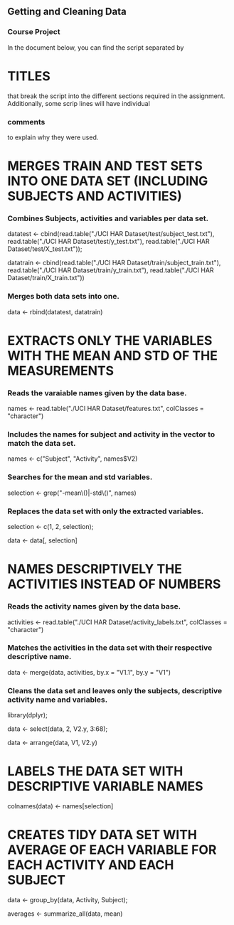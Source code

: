 ## Getting and Cleaning Data
### Course Project

In the document below, you can find the script separated by 
# TITLES 
that break the script into the different sections required in the assignment. Additionally, some scrip lines will have individual
### comments
to explain why they were used.

# MERGES TRAIN AND TEST SETS INTO ONE DATA SET (INCLUDING SUBJECTS AND ACTIVITIES)
### Combines Subjects, activities and variables per data set.
datatest <- cbind(read.table("./UCI HAR Dataset/test/subject_test.txt"), read.table("./UCI HAR Dataset/test/y_test.txt"), read.table("./UCI HAR Dataset/test/X_test.txt"));

datatrain <- cbind(read.table("./UCI HAR Dataset/train/subject_train.txt"), read.table("./UCI HAR Dataset/train/y_train.txt"), read.table("./UCI HAR Dataset/train/X_train.txt"))
### Merges both data sets into one.
data <- rbind(datatest, datatrain)

# EXTRACTS ONLY THE VARIABLES WITH THE MEAN AND STD OF THE MEASUREMENTS
### Reads the varaiable names given by the data base.
names <- read.table("./UCI HAR Dataset/features.txt", colClasses = "character")
### Includes the names for subject and activity in the vector to match the data set.
names <- c("Subject", "Activity", names$V2)
### Searches for the mean and std variables.
selection <- grep("-mean\\()|-std\\()", names)
### Replaces the data set with only the extracted variables.
selection <- c(1, 2, selection);

data <- data[, selection]

# NAMES DESCRIPTIVELY THE ACTIVITIES INSTEAD OF NUMBERS
### Reads the activity names given by the data base.
activities <- read.table("./UCI HAR Dataset/activity_labels.txt", colClasses = "character")
### Matches the activities in the data set with their respective descriptive name.
data <- merge(data, activities, by.x = "V1.1", by.y = "V1")
### Cleans the data set and leaves only the subjects, descriptive activity name and variables.
library(dplyr);

data <- select(data, 2, V2.y, 3:68);

data <- arrange(data, V1, V2.y)

# LABELS THE DATA SET WITH DESCRIPTIVE VARIABLE NAMES
colnames(data) <- names[selection]

# CREATES TIDY DATA SET WITH AVERAGE OF EACH VARIABLE FOR EACH ACTIVITY AND EACH SUBJECT
data <- group_by(data, Activity, Subject);

averages <- summarize_all(data, mean)
